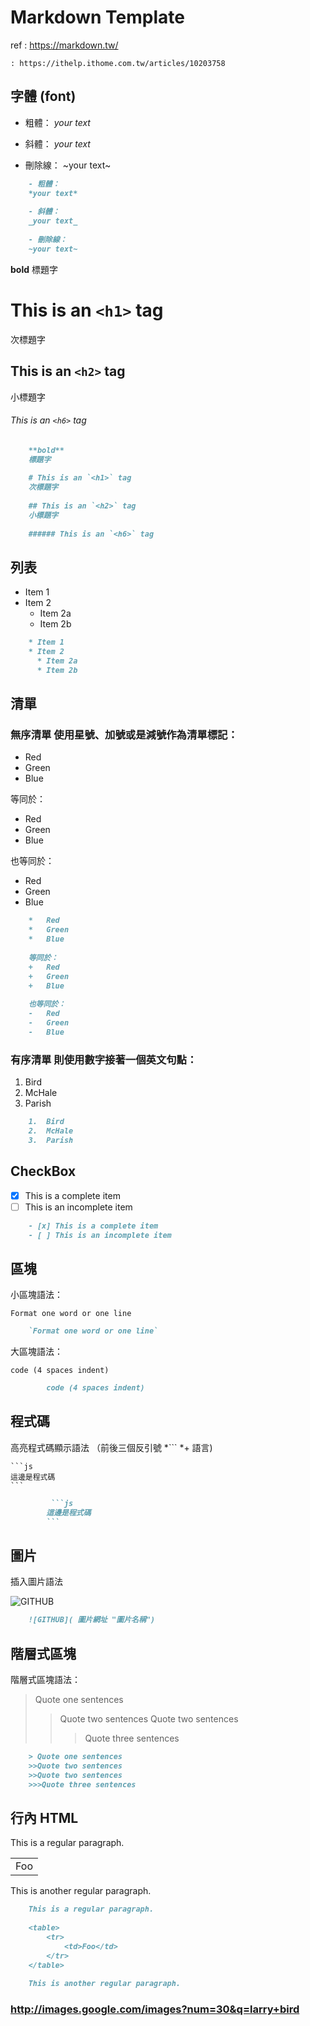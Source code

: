 # Markdown Template 

ref : https://markdown.tw/

    : https://ithelp.ithome.com.tw/articles/10203758

## 字體 (font)

- 粗體：
*your text*

- 斜體：
_your text_

- 刪除線：
~your text~
```Markdown
    - 粗體：
    *your text*
    
    - 斜體：
    _your text_
    
    - 刪除線：
    ~your text~
```



**bold**
標題字

# This is an `<h1>` tag
次標題字

## This is an `<h2>` tag
小標題字

###### This is an `<h6>` tag
 
```Markdown
    **bold**
    標題字
    
    # This is an `<h1>` tag
    次標題字
    
    ## This is an `<h2>` tag
    小標題字
    
    ###### This is an `<h6>` tag
```
 

## 列表     

* Item 1
* Item 2
  * Item 2a
  * Item 2b
```Markdown
    * Item 1
    * Item 2
      * Item 2a
      * Item 2b
```



## 清單

### 無序清單  使用星號、加號或是減號作為清單標記：

*   Red
*   Green
*   Blue

等同於：
+   Red
+   Green
+   Blue

也等同於：
-   Red
-   Green
-   Blue
```Markdown
    *   Red
    *   Green
    *   Blue
    
    等同於：
    +   Red
    +   Green
    +   Blue
    
    也等同於：
    -   Red
    -   Green
    -   Blue
```

### 有序清單   則使用數字接著一個英文句點：

1.  Bird
2.  McHale
3.  Parish

```Markdown
    1.  Bird
    2.  McHale
    3.  Parish
```

## CheckBox

- [x] This is a complete item
- [ ] This is an incomplete item
```Markdown
    - [x] This is a complete item
    - [ ] This is an incomplete item
```

## 區塊

小區塊語法：

`Format one word or one line`

```Markdown
    `Format one word or one line`
```
大區塊語法：

    code (4 spaces indent)
    
```Markdown
        code (4 spaces indent)
```
##  程式碼

高亮程式碼顯示語法 （前後三個反引號 *``` *+ 語言)

    ```js
    這邊是程式碼
    ```
```Markdown
         ```js
        這邊是程式碼
        ```
```
##  圖片
插入圖片語法

![GITHUB]( 圖片網址 "圖片名稱")

```Markdown
    ![GITHUB]( 圖片網址 "圖片名稱")
```

##  階層式區塊
階層式區塊語法：

> Quote one sentences
>>Quote two sentences
>>Quote two sentences
>>>Quote three sentences

```Markdown
    > Quote one sentences
    >>Quote two sentences
    >>Quote two sentences
    >>>Quote three sentences
```

## 行內 HTML

This is a regular paragraph.

<table>
    <tr>
        <td>Foo</td>
    </tr>
</table>

This is another regular paragraph.
```Markdown
    This is a regular paragraph.
    
    <table>
        <tr>
            <td>Foo</td>
        </tr>
    </table>
    
    This is another regular paragraph.
```
### http://images.google.com/images?num=30&q=larry+bird
